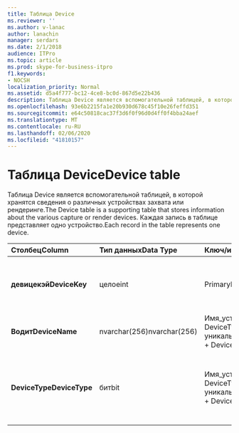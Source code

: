 ```yaml
---
title: Таблица Device
ms.reviewer: ''
ms.author: v-lanac
author: lanachin
manager: serdars
ms.date: 2/1/2018
audience: ITPro
ms.topic: article
ms.prod: skype-for-business-itpro
f1.keywords:
- NOCSH
localization_priority: Normal
ms.assetid: d5a4f777-bc12-4ce8-bc0d-867d5e22b436
description: Таблица Device является вспомогательной таблицей, в которой хранятся сведения о различных устройствах захвата или рендеринге. Каждая запись в таблице представляет одно устройство.
ms.openlocfilehash: 93e6b2215fa1e20b930d678c45f10e26feffd351
ms.sourcegitcommit: e64c50818cac37f3d6f0f96d0d4ff0f4bba24aef
ms.translationtype: MT
ms.contentlocale: ru-RU
ms.lasthandoff: 02/06/2020
ms.locfileid: "41810157"
---
```

# <a name="device-table"></a><span data-ttu-id="16330-104">Таблица Device</span><span class="sxs-lookup"><span data-stu-id="16330-104">Device table</span></span>
 
<span data-ttu-id="16330-105">Таблица Device является вспомогательной таблицей, в которой хранятся сведения о различных устройствах захвата или рендеринге.</span><span class="sxs-lookup"><span data-stu-id="16330-105">The Device table is a supporting table that stores information about the various capture or render devices.</span></span> <span data-ttu-id="16330-106">Каждая запись в таблице представляет одно устройство.</span><span class="sxs-lookup"><span data-stu-id="16330-106">Each record in the table represents one device.</span></span>
  
|<span data-ttu-id="16330-107">**Столбец**</span><span class="sxs-lookup"><span data-stu-id="16330-107">**Column**</span></span>|<span data-ttu-id="16330-108">**Тип данных**</span><span class="sxs-lookup"><span data-stu-id="16330-108">**Data Type**</span></span>|<span data-ttu-id="16330-109">**Ключ/индекс**</span><span class="sxs-lookup"><span data-stu-id="16330-109">**Key/Index**</span></span>|<span data-ttu-id="16330-110">**Сведения**</span><span class="sxs-lookup"><span data-stu-id="16330-110">**Details**</span></span>|
|:-----|:-----|:-----|:-----|
|<span data-ttu-id="16330-111">**девицекэй**</span><span class="sxs-lookup"><span data-stu-id="16330-111">**DeviceKey**</span></span> <br/> |<span data-ttu-id="16330-112">целое</span><span class="sxs-lookup"><span data-stu-id="16330-112">int</span></span>  <br/> |<span data-ttu-id="16330-113">Primary</span><span class="sxs-lookup"><span data-stu-id="16330-113">Primary</span></span>  <br/> |<span data-ttu-id="16330-114">Уникальный номер, идентифицирующий это устройство.</span><span class="sxs-lookup"><span data-stu-id="16330-114">Unique number identifying this device.</span></span>  <br/> |
|<span data-ttu-id="16330-115">**Водит**</span><span class="sxs-lookup"><span data-stu-id="16330-115">**DeviceName**</span></span> <br/> |<span data-ttu-id="16330-116">nvarchar(256)</span><span class="sxs-lookup"><span data-stu-id="16330-116">nvarchar(256)</span></span>  <br/> |<span data-ttu-id="16330-117">Имя_устройства + DeviceType является уникальным</span><span class="sxs-lookup"><span data-stu-id="16330-117">DeviceName + DeviceType is unique</span></span>  <br/> |<span data-ttu-id="16330-118">Имя устройства.</span><span class="sxs-lookup"><span data-stu-id="16330-118">Device name.</span></span>  <br/> |
|<span data-ttu-id="16330-119">**DeviceType**</span><span class="sxs-lookup"><span data-stu-id="16330-119">**DeviceType**</span></span> <br/> |<span data-ttu-id="16330-120">бит</span><span class="sxs-lookup"><span data-stu-id="16330-120">bit</span></span>  <br/> |<span data-ttu-id="16330-121">Имя_устройства + DeviceType является уникальным</span><span class="sxs-lookup"><span data-stu-id="16330-121">DeviceName + DeviceType is unique</span></span>  <br/> |<span data-ttu-id="16330-122">Тип устройства.</span><span class="sxs-lookup"><span data-stu-id="16330-122">Device type.</span></span> <span data-ttu-id="16330-123">1 — устройство захвата, 0 — устройство рендеринга.</span><span class="sxs-lookup"><span data-stu-id="16330-123">1 is a capture device, 0 is a render device.</span></span>  <br/> |
   


